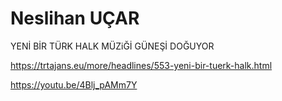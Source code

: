 # Neslihan UÇAR
YENİ BİR TÜRK HALK MÜZiĞİ GÜNEŞİ DOĞUYOR  

https://trtajans.eu/more/headlines/553-yeni-bir-tuerk-halk.html


https://youtu.be/4Blj_pAMm7Y
